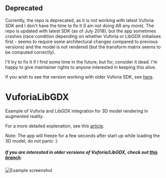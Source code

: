 ## Deprecated

Currently, the repo is deprecated, as it is not working with latest Vuforia SDK and I don't have the time to fix it (I am not doing AR any more). The repo is updated with latest SDK (as of July 2018), but the app sometimes crashes (race condition depending on whether Vuforia or LibGDX initialises first - seems to require some architectural changes compared to previous versions) and the model is not rendered (but the transform matrix seems to be computed correctly).

I'll try to fix it if I find some time in the future, but for, consider it dead. I'm happy to give maintainer rights to anyone interested in keeping this alive.

If you wish to see the version working with older Vuforia SDK, see [here](https://github.com/daemontus/VuforiaLibGDX/tree/2fecef3c2d4699f8dcc9c2813a232f369e640013).

# VuforiaLibGDX
Example of Vuforia and LibGDX integration for 3D model rendering in augmented reality. 

For a more detailed explenation, see this [article](https://treeset.wordpress.com/2016/06/12/vuforia-and-libgdx-3d-model-renderer/).

Note: The app will freeze for a few seconds after start up while loading the 3D model, do not panic :)

##### If you are interested in older versions of Vuforia/LibGDX, check out [this branch](https://github.com/daemontus/VuforiaLibGDX/tree/old).

![Example screenshot](https://treeset.files.wordpress.com/2016/06/screenshot_2016-06-12-21-13-23.png)
